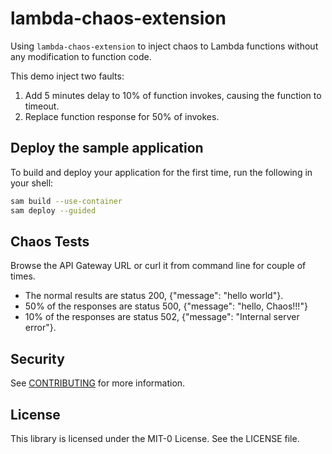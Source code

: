 # lambda-chaos-extension

Using `lambda-chaos-extension` to inject chaos to Lambda functions without any modification to function code.

This demo inject two faults: 

1. Add 5 minutes delay to 10% of function invokes, causing the function to timeout.
2. Replace function response for 50% of invokes. 

## Deploy the sample application

To build and deploy your application for the first time, run the following in your shell:

```bash
sam build --use-container
sam deploy --guided
```

## Chaos Tests

Browse the API Gateway URL or curl it from command line for couple of times. 

- The normal results are status 200, {"message": "hello world"}. 
- 50% of the responses are status 500, {"message": "hello, Chaos!!!"}
- 10% of the responses are status 502, {"message": "Internal server error"}. 

## Security

See [CONTRIBUTING](CONTRIBUTING.md#security-issue-notifications) for more information.

## License

This library is licensed under the MIT-0 License. See the LICENSE file.
